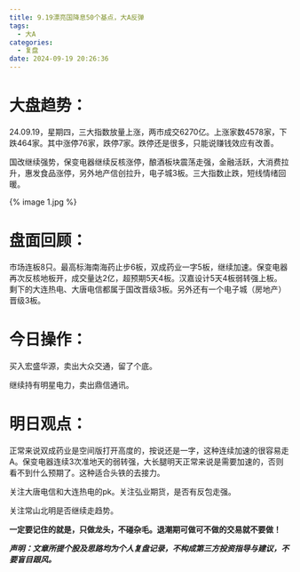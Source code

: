 ```yaml
---
title: 9.19漂亮国降息50个基点，大A反弹
tags:
  - 大A
categories:
  - 复盘
date: 2024-09-19 20:26:36
---
```




# 大盘趋势：

24.09.19，星期四，三大指数放量上涨，两市成交6270亿。上涨家数4578家，下跌464家。其中涨停76家，跌停7家。跌停还是很多，只能说赚钱效应有改善。

国改继续强势，保变电器继续反核涨停，酿酒板块震荡走强，金融活跃，大消费拉升，惠发食品涨停，另外地产信创拉升，电子城3板。三大指数止跌，短线情绪回暖。

{% image 1.jpg %}

<!--more-->

# 盘面回顾：

市场连板8只。最高标海南海药止步6板，双成药业一字5板，继续加速。保变电器再次反核地板开，成交量达2亿，超预期5天4板。汉嘉设计5天4板弱转强上板。剩下的大连热电、大唐电信都属于国改晋级3板。另外还有一个电子城（房地产）晋级3板。

# 今日操作：

买入宏盛华源，卖出大众交通，留了个底。

继续持有明星电力，卖出鼎信通讯。

# 明日观点：

正常来说双成药业是空间版打开高度的，按说还是一字，这种连续加速的很容易走A。保变电器连续3次准地天的弱转强，大长腿明天正常来说是需要加速的，否则看不到什么预期了。这种适合头铁的去接力。

关注大唐电信和大连热电的pk。关注弘业期货，是否有反包走强。

关注常山北明是否继续走趋势。



**一定要记住的就是，只做龙头，不碰杂毛。退潮期可做可不做的交易就不要做！**



***声明：文章所提个股及思路均为个人复盘记录，不构成第三方投资指导与建议，不要盲目跟风。***
